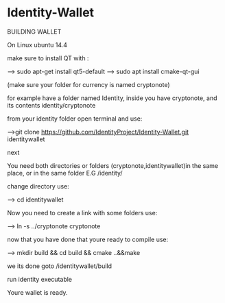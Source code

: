 # Identity-Wallet

BUILDING WALLET

On Linux ubuntu 14.4 

make sure to install QT with :

--> sudo apt-get install qt5-default
--> sudo apt install cmake-qt-gui


(make sure your folder for currency is named cryptonote)

for example have a folder named Identity, inside you have cryptonote, and its contents identity/cryptonote

from your identity folder open terminal and use:

-->git clone https://github.com/IdentityProject/Identity-Wallet.git identitywallet




next

You need both directories or folders (cryptonote,identitywallet)in the same place, or in the same folder E.G /identity/

change directory use:

--> cd identitywallet

Now you need to create a link with some folders use:

--> ln -s ../cryptonote cryptonote

now that you have done that youre ready to compile use:

--> mkdir build && cd build && cmake ..&&make

we its done goto /identitywallet/build

run identity executable

Youre wallet is ready.

